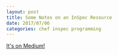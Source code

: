 ```yaml
---
layout: post
title: Some Notes on an InSpec Resource
date: 2017/07/06
categories: chef inspec programming
---
```




<a href="https://medium.com/@skylerto/some-notes-on-an-inspec-resource-cdf4eac25486">It's on Medium!</a>
